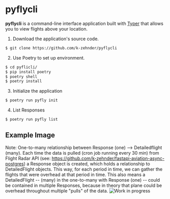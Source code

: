 # pyflycli

**pyflycli** is a command-line interface application built with [Typer](https://typer.tiangolo.com/) that allows you to view flights above your location.


1. Download the application's source code.
```sh
$ git clone https://github.com/k-zehnder/pyflycli
```
2. Use Poetry to set up environment.

```sh
$ cd pyflicli/
$ pip install poetry
$ poetry shell 
$ poetry install
```
3. Initialize the application
```sh 
$ poetry run pyfly init
```
4. List Responses
```sh 
$ poetry run pyfly list
```

## Example Image
Note: One-to-many relationship between Response (one) --> Detailedflight (many). Each time the data is pulled (cron job running every 30 min) from Flight Radar API (see: https://github.com/k-zehnder/fastapi-aviation-async-postgres) a Response object is created, which holds a relationship to DetailedFlight objects. This way, for each period in time, we can gather the flights that were overhead at that period in time. This also means a DetailedFlight -- (many) in the one-to-many with Response (one) -- could be contained in multiple Responses, because in theory that plane could be overhead throughout multiple "pulls" of the data.
![Work in progress](https://github.com/k-zehnder/pyflycli/blob/main/demo.png)

